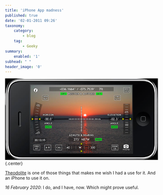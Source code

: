 ```yaml
---
title: 'iPhone App madness'
published: true
date: '02-01-2011 09:26'
taxonomy:
    category:
        - blog
    tag:
        - Geeky
summary:
    enabled: '1'
subhead: " "
header_image: '0'
--- 
```


![Screenshot of a theodolite app](Theodolite.png){.center} 

[Theodolite](http://hrtapps.com/theodolite/) is one of those things that makes me wish I had a use for it. And an iPhone to use it on.

*16 February 2020*: I do, and I have, now. Which might prove useful. 